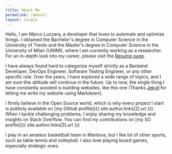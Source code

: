```yaml
---
title: About Me
permalink: /about/
layout: single
---
```


Hello, I am Marco Luzzara, a developer that loves to automate and optimize things. I obtained the Bachelor's degree in Computer Science in the University of Trento and the Master's degree in Computer Science in the University of Milan (UNIMI), where I am currently working as a researcher. For an in-depth look into my career, please visit the [Resume page](/resume).

I have always found hard to categorize myself strictly as a Backend Developer, DevOps Engineer, Software Testing Engineer, or any other specific role. Over the years, I have explored a wide range of topics, and I am sure this attitude will continue in the future. Up to now, the single thing I have constantly avoided is building websites, like this one (Thanks [Jekyll](https://jekyllrb.com) for letting me write my website using Markdown).

I firmly believe in the Open Source world, which is why every project I start is publicly available on [my Github profile]({{ site.author.links[2].url }}). When I tackle challenging problems, I enjoy sharing my knowledge and insights on Stack Overflow. You can find my contributions on [my SO profile]({{ site.author.links[3].url }})

I play in an amateur basketball team in Mantova, but I like lot of other sports, such as table tennis and volleyball. I also love playing board games, especially strategic ones.
